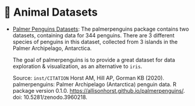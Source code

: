 # 🐼 Animal Datasets

* [Palmer Penguins Datasets](https://allisonhorst.github.io/palmerpenguins/):
    The palmerpenguins package contains two datasets, containing data for 344 penguins. There are 3 different species of penguins in this dataset, collected from 3 islands in the Palmer Archipelago, Antarctica.

    The goal of palmerpenguins is to provide a great dataset for data exploration & visualization, as an alternative to `iris`.

    Source: `inst/CITATION`
    Horst AM, Hill AP, Gorman KB (2020). palmerpenguins: Palmer Archipelago (Antarctica) penguin data. R package version 0.1.0. https://allisonhorst.github.io/palmerpenguins/. doi: 10.5281/zenodo.3960218.
